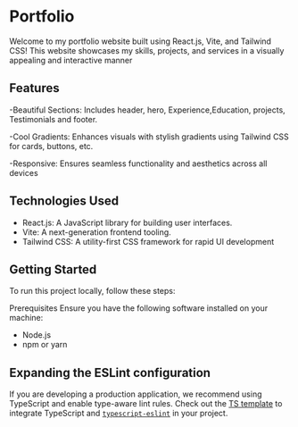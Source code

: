 # Portfolio

Welcome to my portfolio website built using React.js, Vite, and Tailwind CSS! This website showcases my skills, projects, and services in a visually appealing and interactive manner
## Features
-Beautiful Sections: Includes header, hero, Experience,Education, projects, Testimonials and footer.

-Cool Gradients: Enhances visuals with stylish gradients using Tailwind CSS for cards, buttons, etc.

-Responsive: Ensures seamless functionality and aesthetics across all devices

## Technologies Used
* React.js: A JavaScript library for building user interfaces.
* Vite: A next-generation frontend tooling.
* Tailwind CSS: A utility-first CSS framework for rapid UI development

## Getting Started
   To run this project locally, follow these steps:

   Prerequisites
   Ensure you have the following software installed on your machine:

   * Node.js
   * npm or yarn

## Expanding the ESLint configuration

If you are developing a production application, we recommend using TypeScript and enable type-aware lint rules. Check out the [TS template](https://github.com/vitejs/vite/tree/main/packages/create-vite/template-react-ts) to integrate TypeScript and [`typescript-eslint`](https://typescript-eslint.io) in your project.
